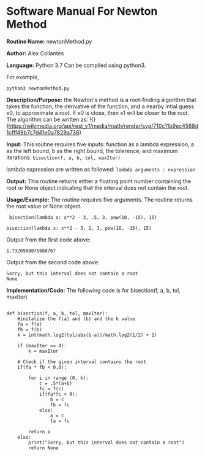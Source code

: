 # Software Manual For Newton Method

**Routine Name:** newtonMethod.py
 
**Author:** Alex Collantes
 
**Language:** Python 3.7 Can be compiled using python3.

For example,

`python3 newtonMethod.py`

**Description/Purpose:** the Newton's method is a root-finding algorithm that takes the function, the derivative of the function, and a nearby intial guess x0, to approximate a root. If x0 is close, 
then x1 will be closer to the root. The algorithm can be written as:
!{}(https://wikimedia.org/api/rest_v1/media/math/render/svg/710c11b9ec4568d1cfff49b7c7d41e0a7829a736)

**Input:** This routine requires five inputs: function as a lambda expression, a as the left bound, b as the right bound, the tolerence, and maximum iterations.
`bisection(f, a, b, tol, maxIter)`

lambda expression are written as followed: ``` lambda arguments : expression ```

**Output:** This routine returns either a floating point number containing the root or None object indicating that the interval does not contain the root.

**Usage/Example:** The routine requires five arguments. The routine returns the root value or None object.

```
 bisection(lambda x: x**2 - 3, .5, 3, pow(10, -15), 15)
 ```
 ```
 bisection(lambda x: x**2 - 3, 2, 3, pow(10, -15), 15)
 ```
Output from the first code above:

`1.7320508075688767`

Output from the second code above:
```
Sorry, but this interval does not contain a root
None
```
**Implementation/Code:** The following code is for bisection(f, a, b, tol, maxIter)

```python3

def bisection(f, a, b, tol, maxIter):
    #initalize the f(a) and (b) and the k value
    fa = f(a)
    fb = f(b)
    k = int(math.log2(tol/abs(b-a))/math.log2(1/2) + 1)
    
    if (maxIter == 4):
        k = maxIter
    
    # Check if the given interval contains the root
    if(fa * fb < 0.0):

        for i in range (0, k):
            c = .5*(a+b)
            fc = f(c)
            if(fa*fc < 0):
                b = c
                fb = fc
            else:
                a = c
                fa = fc
        
        return a
    else:
        print("Sorry, but this interval does not contain a root")
        return None 

```
